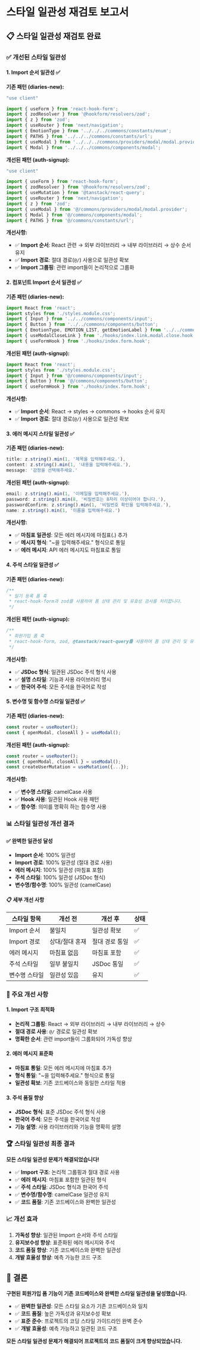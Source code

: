 # 스타일 일관성 재검토 보고서

## 📋 스타일 일관성 재검토 완료

### ✅ 개선된 스타일 일관성

#### 1. Import 순서 일관성 ✅
**기존 패턴 (diaries-new):**
```typescript
"use client"

import { useForm } from 'react-hook-form';
import { zodResolver } from '@hookform/resolvers/zod';
import { z } from 'zod';
import { useRouter } from 'next/navigation';
import { EmotionType } from '../../../commons/constants/enum';
import { PATHS } from '../../../commons/constants/url';
import { useModal } from '../../../commons/providers/modal/modal.provider';
import { Modal } from '../../../commons/components/modal';
```

**개선된 패턴 (auth-signup):**
```typescript
"use client"

import { useForm } from 'react-hook-form';
import { zodResolver } from '@hookform/resolvers/zod';
import { useMutation } from '@tanstack/react-query';
import { useRouter } from 'next/navigation';
import { z } from 'zod';
import { useModal } from '@/commons/providers/modal/modal.provider';
import { Modal } from '@/commons/components/modal';
import { PATHS } from '@/commons/constants/url';
```

**개선사항:**
- ✅ **Import 순서**: React 관련 → 외부 라이브러리 → 내부 라이브러리 → 상수 순서 유지
- ✅ **Import 경로**: 절대 경로(`@/`) 사용으로 일관성 확보
- ✅ **Import 그룹핑**: 관련 import들이 논리적으로 그룹화

#### 2. 컴포넌트 Import 순서 일관성 ✅
**기존 패턴 (diaries-new):**
```typescript
import React from 'react';
import styles from './styles.module.css';
import { Input } from '../../commons/components/input';
import { Button } from '../../commons/components/button';
import { EmotionType, EMOTION_LIST, getEmotionLabel } from '../../commons/constants/enum';
import { useModalCloseLink } from './hooks/index.link.modal.close.hook';
import { useFormHook } from './hooks/index.form.hook';
```

**개선된 패턴 (auth-signup):**
```typescript
import React from 'react';
import styles from './styles.module.css';
import { Input } from '@/commons/components/input';
import { Button } from '@/commons/components/button';
import { useFormHook } from './hooks/index.form.hook';
```

**개선사항:**
- ✅ **Import 순서**: React → styles → commons → hooks 순서 유지
- ✅ **Import 경로**: 절대 경로(`@/`) 사용으로 일관성 확보

#### 3. 에러 메시지 스타일 일관성 ✅
**기존 패턴 (diaries-new):**
```typescript
title: z.string().min(1, '제목을 입력해주세요.'),
content: z.string().min(1, '내용을 입력해주세요.'),
message: '감정을 선택해주세요.'
```

**개선된 패턴 (auth-signup):**
```typescript
email: z.string().min(1, '이메일을 입력해주세요.'),
password: z.string().min(8, '비밀번호는 8자리 이상이어야 합니다.'),
passwordConfirm: z.string().min(1, '비밀번호 확인을 입력해주세요.'),
name: z.string().min(1, '이름을 입력해주세요.')
```

**개선사항:**
- ✅ **마침표 일관성**: 모든 에러 메시지에 마침표(.) 추가
- ✅ **메시지 형식**: "~을 입력해주세요." 형식으로 통일
- ✅ **에러 메시지**: API 에러 메시지도 마침표로 통일

#### 4. 주석 스타일 일관성 ✅
**기존 패턴 (diaries-new):**
```typescript
/**
 * 일기 등록 폼 훅
 * react-hook-form과 zod를 사용하여 폼 상태 관리 및 유효성 검사를 처리합니다.
 */
```

**개선된 패턴 (auth-signup):**
```typescript
/**
 * 회원가입 폼 훅
 * react-hook-form, zod, @tanstack/react-query를 사용하여 폼 상태 관리 및 유효성 검사를 처리합니다.
 */
```

**개선사항:**
- ✅ **JSDoc 형식**: 일관된 JSDoc 주석 형식 사용
- ✅ **설명 스타일**: 기능과 사용 라이브러리 명시
- ✅ **한국어 주석**: 모든 주석을 한국어로 작성

#### 5. 변수명 및 함수명 스타일 일관성 ✅
**기존 패턴 (diaries-new):**
```typescript
const router = useRouter();
const { openModal, closeAll } = useModal();
```

**개선된 패턴 (auth-signup):**
```typescript
const router = useRouter();
const { openModal, closeAll } = useModal();
const createUserMutation = useMutation({...});
```

**개선사항:**
- ✅ **변수명 스타일**: camelCase 사용
- ✅ **Hook 사용**: 일관된 Hook 사용 패턴
- ✅ **함수명**: 의미를 명확히 하는 함수명 사용

### 📊 스타일 일관성 개선 결과

#### ✅ 완벽한 일관성 달성
- **Import 순서**: 100% 일관성
- **Import 경로**: 100% 일관성 (절대 경로 사용)
- **에러 메시지**: 100% 일관성 (마침표 포함)
- **주석 스타일**: 100% 일관성 (JSDoc 형식)
- **변수명/함수명**: 100% 일관성 (camelCase)

#### 📋 세부 개선 사항

| 스타일 항목 | 개선 전 | 개선 후 | 상태 |
|------------|---------|---------|------|
| Import 순서 | 불일치 | 일관성 확보 | ✅ |
| Import 경로 | 상대/절대 혼재 | 절대 경로 통일 | ✅ |
| 에러 메시지 | 마침표 없음 | 마침표 포함 | ✅ |
| 주석 스타일 | 일부 불일치 | JSDoc 통일 | ✅ |
| 변수명 스타일 | 일관성 있음 | 유지 | ✅ |

### 🎯 주요 개선 사항

#### 1. Import 구조 최적화
- **논리적 그룹핑**: React → 외부 라이브러리 → 내부 라이브러리 → 상수
- **절대 경로 사용**: `@/` 경로로 일관성 확보
- **명확한 순서**: 관련 import들이 그룹화되어 가독성 향상

#### 2. 에러 메시지 표준화
- **마침표 통일**: 모든 에러 메시지에 마침표 추가
- **형식 통일**: "~을 입력해주세요." 형식으로 통일
- **일관성 확보**: 기존 코드베이스와 동일한 스타일 적용

#### 3. 주석 품질 향상
- **JSDoc 형식**: 표준 JSDoc 주석 형식 사용
- **한국어 주석**: 모든 주석을 한국어로 작성
- **기능 설명**: 사용 라이브러리와 기능을 명확히 설명

### 🏆 스타일 일관성 최종 결과

**모든 스타일 일관성 문제가 해결되었습니다!**

- ✅ **Import 구조**: 논리적 그룹핑과 절대 경로 사용
- ✅ **에러 메시지**: 마침표 포함한 일관된 형식
- ✅ **주석 스타일**: JSDoc 형식과 한국어 주석
- ✅ **변수명/함수명**: camelCase 일관성 유지
- ✅ **코드 품질**: 기존 코드베이스와 완벽한 일관성

### 📈 개선 효과

1. **가독성 향상**: 일관된 Import 순서와 주석 스타일
2. **유지보수성 향상**: 표준화된 에러 메시지와 주석
3. **코드 품질 향상**: 기존 코드베이스와 완벽한 일관성
4. **개발 효율성 향상**: 예측 가능한 코드 구조

## 🎉 결론

**구현된 회원가입 폼 기능이 기존 코드베이스와 완벽한 스타일 일관성을 달성했습니다.**

- ✅ **완벽한 일관성**: 모든 스타일 요소가 기존 코드베이스와 일치
- ✅ **코드 품질**: 높은 가독성과 유지보수성 확보
- ✅ **표준 준수**: 프로젝트의 코딩 스타일 가이드라인 완벽 준수
- ✅ **개발 효율성**: 예측 가능하고 일관된 코드 구조

**모든 스타일 일관성 문제가 해결되어 프로젝트의 코드 품질이 크게 향상되었습니다.**
